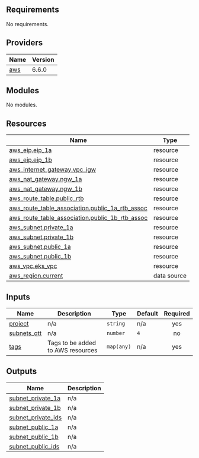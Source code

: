 <!-- BEGIN_TF_DOCS -->
## Requirements

No requirements.

## Providers

| Name | Version |
|------|---------|
| <a name="provider_aws"></a> [aws](#provider\_aws) | 6.6.0 |

## Modules

No modules.

## Resources

| Name | Type |
|------|------|
| [aws_eip.eip_1a](https://registry.terraform.io/providers/hashicorp/aws/latest/docs/resources/eip) | resource |
| [aws_eip.eip_1b](https://registry.terraform.io/providers/hashicorp/aws/latest/docs/resources/eip) | resource |
| [aws_internet_gateway.vpc_igw](https://registry.terraform.io/providers/hashicorp/aws/latest/docs/resources/internet_gateway) | resource |
| [aws_nat_gateway.ngw_1a](https://registry.terraform.io/providers/hashicorp/aws/latest/docs/resources/nat_gateway) | resource |
| [aws_nat_gateway.ngw_1b](https://registry.terraform.io/providers/hashicorp/aws/latest/docs/resources/nat_gateway) | resource |
| [aws_route_table.public_rtb](https://registry.terraform.io/providers/hashicorp/aws/latest/docs/resources/route_table) | resource |
| [aws_route_table_association.public_1a_rtb_assoc](https://registry.terraform.io/providers/hashicorp/aws/latest/docs/resources/route_table_association) | resource |
| [aws_route_table_association.public_1b_rtb_assoc](https://registry.terraform.io/providers/hashicorp/aws/latest/docs/resources/route_table_association) | resource |
| [aws_subnet.private_1a](https://registry.terraform.io/providers/hashicorp/aws/latest/docs/resources/subnet) | resource |
| [aws_subnet.private_1b](https://registry.terraform.io/providers/hashicorp/aws/latest/docs/resources/subnet) | resource |
| [aws_subnet.public_1a](https://registry.terraform.io/providers/hashicorp/aws/latest/docs/resources/subnet) | resource |
| [aws_subnet.public_1b](https://registry.terraform.io/providers/hashicorp/aws/latest/docs/resources/subnet) | resource |
| [aws_vpc.eks_vpc](https://registry.terraform.io/providers/hashicorp/aws/latest/docs/resources/vpc) | resource |
| [aws_region.current](https://registry.terraform.io/providers/hashicorp/aws/latest/docs/data-sources/region) | data source |

## Inputs

| Name | Description | Type | Default | Required |
|------|-------------|------|---------|:--------:|
| <a name="input_project"></a> [project](#input\_project) | n/a | `string` | n/a | yes |
| <a name="input_subnets_qtt"></a> [subnets\_qtt](#input\_subnets\_qtt) | n/a | `number` | `4` | no |
| <a name="input_tags"></a> [tags](#input\_tags) | Tags to be added to AWS resources | `map(any)` | n/a | yes |

## Outputs

| Name | Description |
|------|-------------|
| <a name="output_subnet_private_1a"></a> [subnet\_private\_1a](#output\_subnet\_private\_1a) | n/a |
| <a name="output_subnet_private_1b"></a> [subnet\_private\_1b](#output\_subnet\_private\_1b) | n/a |
| <a name="output_subnet_private_ids"></a> [subnet\_private\_ids](#output\_subnet\_private\_ids) | n/a |
| <a name="output_subnet_public_1a"></a> [subnet\_public\_1a](#output\_subnet\_public\_1a) | n/a |
| <a name="output_subnet_public_1b"></a> [subnet\_public\_1b](#output\_subnet\_public\_1b) | n/a |
| <a name="output_subnet_public_ids"></a> [subnet\_public\_ids](#output\_subnet\_public\_ids) | n/a |
<!-- END_TF_DOCS -->